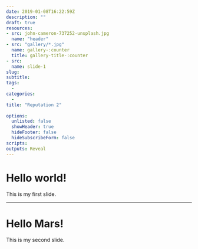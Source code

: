 ```yaml
---
date: 2019-01-08T16:22:59Z
description: ""
draft: true
resources: 
- src: john-cameron-737252-unsplash.jpg
  name: "header"
- src: "gallery/*.jpg"
  name: gallery-:counter
  title: gallery-title-:counter
- src:
  name: slide-1
slug:
subtitle: 
tags: 
  - 
categories: 
  - 
title: "Reputation 2"
 
options:
  unlisted: false
  showHeader: true
  hideFooter: false
  hideSubscribeForm: false
scripts:
outputs: Reveal
---
```



# Hello world!

This is my first slide.

---

# Hello Mars!

This is my second slide.